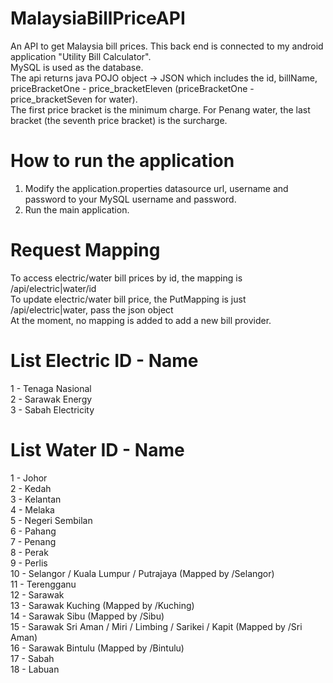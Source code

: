 # MalaysiaBillPriceAPI
An API to get Malaysia bill prices. This back end is connected to my android application "Utility Bill Calculator".  
MySQL is used as the database.  
The api returns java POJO object -> JSON which includes the id, billName, priceBracketOne - price_bracketEleven (priceBracketOne - price_bracketSeven for water).  
The first price bracket is the minimum charge. 
For Penang water, the last bracket (the seventh price bracket) is the surcharge.

# How to run the application
1. Modify the application.properties datasource url, username and password to your MySQL username and password.  
2. Run the main application.

# Request Mapping
To access electric/water bill prices by id, the mapping is /api/electric|water/id  
To update electric/water bill price, the PutMapping is just /api/electric|water, pass the json object  
At the moment, no mapping is added to add a new bill provider.  

# List Electric ID - Name
1 - Tenaga Nasional  
2 - Sarawak Energy  
3 - Sabah Electricity  

# List Water ID - Name
1 - Johor  
2 - Kedah  
3 - Kelantan  
4 - Melaka  
5 - Negeri Sembilan  
6 - Pahang  
7 - Penang  
8 - Perak  
9 - Perlis  
10 - Selangor / Kuala Lumpur / Putrajaya (Mapped by /Selangor)  
11 - Terengganu  
12 - Sarawak  
13 - Sarawak Kuching (Mapped by /Kuching)  
14 - Sarawak Sibu (Mapped by /Sibu)  
15 - Sarawak Sri Aman / Miri / Limbing / Sarikei / Kapit (Mapped by /Sri Aman)  
16 - Sarawak Bintulu (Mapped by /Bintulu)  
17 - Sabah  
18 - Labuan  
